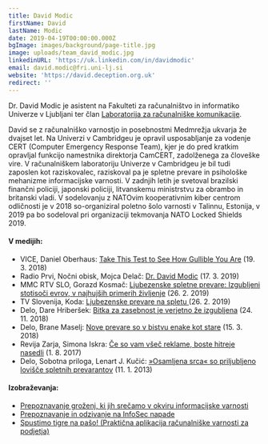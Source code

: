 ```yaml
---
title: David Modic
firstName: David
lastName: Modic
date: 2019-04-19T00:00:00.000Z
bgImage: images/background/page-title.jpg
image: uploads/team_david_modic.jpg
linkedinURL: 'https://uk.linkedin.com/in/davidmodic'
email: david.modic@fri.uni-lj.si
website: 'https://david.deception.org.uk'
redirect: ''
---
```

Dr. David Modic je asistent na Fakulteti za računalništvo in informatiko Univerze v Ljubljani ter član [Laboratorija za računalniške komunikacije](https://www.fri.uni-lj.si/sl/laboratorij/lrk).

David se z računalniško varnostjo in posebnostmi Medmrežja ukvarja že dvajset let. Na Univerzi v Cambridgeu je opravil usposabljanje za vodenje CERT (Computer Emergency Response Team), kjer je do pred kratkim opravljal funkcijo namestnika direktorja CamCERT, zadolženega za človeške vire. V računalniškem laboratoriju Univerze v Cambridgeu je bil tudi zaposlen kot raziskovalec, raziskoval pa je spletne prevare in psihološke mehanizme informacijske varnosti. V zadnjih letih je svetoval brazilski finančni policiji, japonski policiji, litvanskemu ministrstvu za obrambo in britanski vladi. V sodelovanju z  NATOvim kooperativnim kiber centrom odličnosti  je v 2018 so-organiziral poletno šolo varnosti v Talinnu, Estonija, v 2019 pa bo sodeloval pri organizaciji tekmovanja NATO Locked Shields 2019.

#### V medijih:

* VICE, Daniel Oberhaus: [Take This Test to See How Gullible You Are](https://www.vice.com/en_us/article/8xk9m3/persuasion-gullibility-test-scams-marketing-advertising) (19. 3. 2018)
* Radio Prvi, Nočni obisk, Mojca Delač: [Dr. David Modic](https://radioprvi.rtvslo.si/2019/03/nocni-obisk-1447/) (17. 3. 2019)
* MMC RTV SLO, Gorazd Kosmač: [Ljubezenske spletne prevare: Izgubljeni stotisoči evrov, v najhujših primerih življenje](https://www.rtvslo.si/slovenija/ljubezenske-spletne-prevare-izgubljeni-stotisoci-evrov-v-najhujsih-primerih-zivljenje/480996) (26. 2. 2019) 
* TV Slovenija, Koda: [Ljubezenske prevare na spletu ](https://4d.rtvslo.si/arhiv/koda/174598277)(26. 2. 2019)
* Delo, Dare Hriberšek: [Bitka za zasebnost je verjetno že izgubljena](https://www.delo.si/novice/znanoteh/bitka-za-zasebnost-je-verjetno-ze-izgubljena-116246.html) (24. 11. 2018)
* Delo, Brane Maselj: [Nove prevare so v bistvu enake kot stare](https://www.delo.si/nedelo/nove-prevare-so-v-bistvu-enake-kot-stare.html) (15. 3. 2018)
* Revija Zarja, Simona Iskra: [Če so vam všeč reklame, boste hitreje nasedli](https://novice.svet24.si/clanek/novice/slovenija/598da97eedc10/ce-so-vam-vsec-reklame-boste-hitreje-nasedli) (1. 8. 2017)
* Delo, Sobotna priloga, Lenart J. Kučić: [»Osamljena srca« so priljubljeno lovišče spletnih prevarantov](https://www.delo.si/zgodbe/sobotnapriloga/osamljena-srca-so-priljubljeno-lovisce-spletnih-prevarantov.html) (11. 1. 2013)

#### Izobraževanja:

* [Prepoznavanje groženj, ki jih srečamo v okviru informacijske varnosti](/izobrazevanja/za-podjetja/prepoznavanje_grozenj_ki_jih_srecamo_v_okviru_informacijske_varnosti/)
* [Prepoznavanje in odzivanje na InfoSec napade](/izobrazevanja/za-podjetja/prepoznavanje_in_odzivanje_na_infosec_napade/)
* [Spustimo tigre na pašo! (Praktična aplikacija računalniške varnosti za podjetja)](/izobrazevanja/za-podjetja/spustimo_tigre_na_paso_prakticna_aplikacija_racunalniske_varnosti_za_podjetja/)

